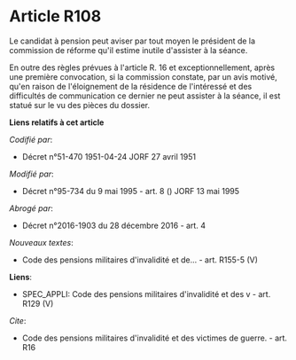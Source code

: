 # Article R108

Le candidat à pension peut aviser par tout moyen le président de la commission de réforme qu'il estime inutile d'assister à
la séance.

En outre des règles prévues à l'article R. 16 et exceptionnellement, après une première convocation, si la commission
constate, par un avis motivé, qu'en raison de l'éloignement de la résidence de l'intéressé et des difficultés de
communication ce dernier ne peut assister à la séance, il est statué sur le vu des pièces du dossier.

**Liens relatifs à cet article**

_Codifié par_:

  - Décret n°51-470 1951-04-24 JORF 27 avril 1951

_Modifié par_:

  - Décret n°95-734 du 9 mai 1995 - art. 8 () JORF 13 mai 1995

_Abrogé par_:

  - Décret n°2016-1903 du 28 décembre 2016 - art. 4

_Nouveaux textes_:

  - Code des pensions militaires d'invalidité et de... - art. R155-5 (V)

**Liens**:

  - SPEC_APPLI: Code des pensions militaires d'invalidité et des v - art. R129 (V)

_Cite_:

  - Code des pensions militaires d'invalidité et des victimes de guerre. - art. R16
